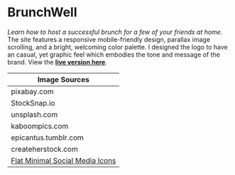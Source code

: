 # BrunchWell
*Learn how to host a successful brunch for a few of your friends at home.*
The site features a responsive mobile-friendly design, parallax image scrolling, and a bright, welcoming color palette. I designed the logo to have an casual, yet graphic feel which embodies the tone and message of the brand. View the [**live version here**](https://aekari.github.io/BrunchWell/ "BrunchWell").


| Image Sources |
| ------ |
| pixabay.com |
| StockSnap.io |
| unsplash.com |
| kaboompics.com |
| epicantus.tumblr.com |
| createherstock.com |
| [Flat Minimal Social Media Icons](https://dribbble.com/shots/1427054-Flat-Minimalistic-Social-Icons) |
